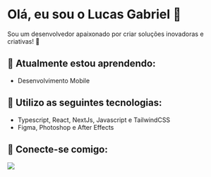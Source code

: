 # Olá, eu sou o Lucas Gabriel 👋

Sou um desenvolvedor apaixonado por criar soluções inovadoras e criativas! 🚀

## 🌱 Atualmente estou aprendendo:
- Desenvolvimento Mobile

## 💬 Utilizo as seguintes tecnologias:
- Typescript, React, NextJs, Javascript e TailwindCSS
- Figma, Photoshop e After Effects

## 🔗 Conecte-se comigo:
<a href="[www.linkedin.com/in/lvkas](https://www.linkedin.com/in/lvkas/)" target="_blank" alt="Linkedin">
  <img src="https://img.shields.io/badge/-Linkedin-0e76a8?style=flat-square&logo=Linkedin&logoColor=white&link=https://www.linkedin.com/in/lucas-santos-341856247/" /></a>
